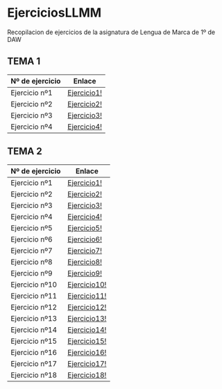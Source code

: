 # EjerciciosLLMM
Recopilacion de ejercicios de la asignatura de Lengua de Marca de 1º de DAW


## TEMA 1 

Nº de ejercicio | Enlace
------------ | -------------
Ejercicio nº1  |  [Ejercicio1!](TEMA1/Ejercicio1.html )
Ejercicio nº2  |  [Ejercicio2!](TEMA1/Actividad_1_2)
Ejercicio nº3  |  [Ejercicio3!](TEMA1/Actividad_1_3)
Ejercicio nº4  |  [Ejercicio4!](Trabajos/README)

## TEMA 2

Nº de ejercicio | Enlace
------------ | -------------
Ejercicio nº1 | [Ejercicio1!](TEMA2/T2_ActividadHTML_1.html)
Ejercicio nº2 | [Ejercicio2!](TEMA2/T2_ActividadHTML_2.html)
Ejercicio nº3 | [Ejercicio3!](TEMA2/T2_ActividadHTML_3.html)
Ejercicio nº4 | [Ejercicio4!](TEMA2/T2_ActividadHTML_4.html)
Ejercicio nº5 | [Ejercicio5!](TEMA2/actividad5/portfolio/indice.html)
Ejercicio nº6 | [Ejercicio6!](TEMA2/T2_ActividadHTML_6.html)
Ejercicio nº7 | [Ejercicio7!](TEMA2/T2_ActividadHTML_7.html)
Ejercicio nº8 | [Ejercicio8!](TEMA2/T2_ActividadHTML_8.html)
Ejercicio nº9 | [Ejercicio9!](TEMA2/T2_ActividadHTML_9.html)
Ejercicio nº10 | [Ejercicio10!](TEMA2/T2_ActividadHTML_10.html)
Ejercicio nº11 | [Ejercicio11!](TEMA2/T2_ActividadHTML_11.html)
Ejercicio nº12 | [Ejercicio12!](TEMA2/T2_ActividadHTML_12.html)
Ejercicio nº13 | [Ejercicio13!](TEMA2/T2_ActividadHTML_13.html)
Ejercicio nº14 | [Ejercicio14!](TEMA2/T2_ActividadHTML_14.html)
Ejercicio nº15 | [Ejercicio15!](TEMA2/T2_ActividadHTML_15.html)
Ejercicio nº16 | [Ejercicio16!](TEMA2/T2_ActividadHTML_16.html)
Ejercicio nº17 | [Ejercicio17!](TEMA2/T2_ActividadHTML_17.html)
Ejercicio nº18 | [Ejercicio18!](TEMA2/T2_ActividadHTML_18.html)


